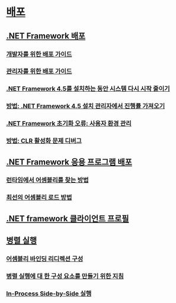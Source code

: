 # [배포](index.md)
## [.NET Framework 배포](deploying-the-net-framework.md)
### [개발자를 위한 배포 가이드](deployment-guide-for-developers.md)
### [관리자를 위한 배포 가이드](guide-for-administrators.md)
### [.NET Framework 4.5를 설치하는 동안 시스템 다시 시작 줄이기](reducing-system-restarts.md)
### [방법: .NET Framework 4.5 설치 관리자에서 진행률 가져오기](how-to-get-progress-from-the-dotnet-installer.md)
### [.NET Framework 초기화 오류: 사용자 환경 관리](initialization-errors-managing-the-user-experience.md)
### [방법: CLR 활성화 문제 디버그](how-to-debug-clr-activation-issues.md)
## [.NET Framework 응용 프로그램 배포](net-framework-applications.md)
### [런타임에서 어셈블리를 찾는 방법](how-the-runtime-locates-assemblies.md)
### [최선의 어셈블리 로드 방법](best-practices-for-assembly-loading.md)
## [.NET framework 클라이언트 프로필](client-profile.md)
## [병렬 실행](side-by-side-execution.md)
### [어셈블리 바인딩 리디렉션 구성](configuring-assembly-binding-redirection.md)
### [병렬 실행에 대 한 구성 요소를 만들기 위한 지침](guidelines-for-creating-components-for-side-by-side-execution.md)
### [In-Process Side-by-Side 실행](in-process-side-by-side-execution.md)
